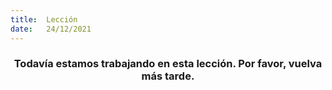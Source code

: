 ```yaml
---
title:  Lección
date:   24/12/2021
---
```


### <center>Todavía estamos trabajando en esta lección. Por favor, vuelva más tarde.</center>